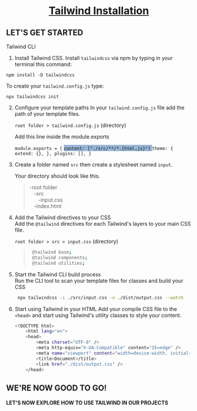 <h1 style="text-align: center"><a href="https://tailwindcss.com/docs/installation">Tailwind Installation</a></h1>

## LET'S GET STARTED

Tailwind CLI

1. Install Tailwind CSS.
   Install `tailwindcss` via npm by typing in your terminal this command:

`npm install -D tailwindcss`

To create your `tailwind.config.js` type:

`npx tailwindcss init`

2. Configure your template paths
   In your `tailwind.config.js` file add the path of your template files.

   `root folder > tailwind.config.js` (directory)

   Add this line inside the module.exports

   `module.exports = {`
   <span style="background-color: rgba(51, 110, 176, 0.5)"> `content: ["./src/**/*.{html,js}"]` </span>
   `theme: { extend: {}, }, plugins: [], }`

3. Create a folder named `src` then create a stylesheet named `input`.

   Your directory should look like this.

   > -root folder  
   > &nbsp;&nbsp;&nbsp;-src  
   > &nbsp;&nbsp;&nbsp;&nbsp;&nbsp;&nbsp;-input.css  
   > &nbsp;&nbsp;&nbsp;-index.html

4. Add the Tailwind directives to your CSS  
   Add the `@tailwind` directives for each Tailwind's layers to your main CSS file.

   `root folder > src > input.css` (directory)

   > ```bash
   >  @tailwind base;
   >  @tailwind components;
   >  @tailwind utilities;
   > ```

5. Start the Tailwind CLI build process  
   Run the CLI tool to scan your template files for classes and build your CSS

   ```bash
    npx tailwindcss -i ./src/input.css -o ./dist/output.css --watch
   ```

6. Start using Tailwind in your HTML
   Add your compile CSS file to the `<head>` and start using Tailwind's utility classes to style your content.

   ```bash
   <!DOCTYPE html>
       <html lang="en">
       <head>
           <meta charset="UTF-8" />
           <meta http-equiv="X-UA-Compatible" content="IE=edge" />
           <meta name="viewport" content="width=device-width, initial-scale=1.0" />
           <title>Document</title>
           <link href="./dist/output.css" />
       </head>
   ```

## WE'RE NOW GOOD TO GO!

#### LET'S NOW EXPLORE HOW TO USE TAILWIND IN OUR PROJECTS
